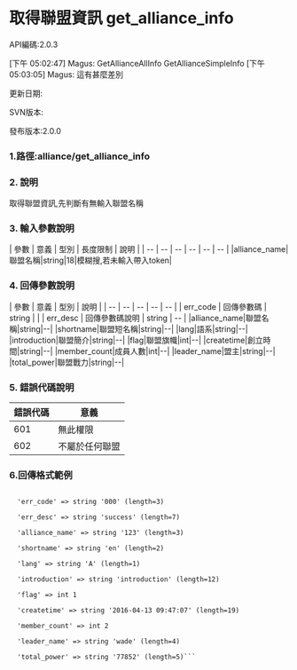 # 取得聯盟資訊 get_alliance_info



API編碼:2.0.3

> 
[下午 05:02:47] Magus: GetAllianceAllInfo GetAllianceSimpleInfo
[下午 05:03:05] Magus: 這有甚麼差別

更新日期:

> 

SVN版本:

> 

發布版本:2.0.0
### 1.路徑:alliance/get_alliance_info

### 2. 說明

取得聯盟資訊,先判斷有無輸入聯盟名稱
### 3. 輸入參數說明


| 參數 | 意義 | 型別 | 長度限制 | 說明 |
| -- | -- | -- | -- | -- | -- |
|alliance_name|聯盟名稱|string|18|模糊搜,若未輸入帶入token|

### 4. 回傳參數說明
| 參數 | 意義 | 型別 | 說明 |
| -- | -- | -- | -- | -- |
| err_code | 回傳參數碼 | string |  |
| err_desc | 回傳參數碼說明 | string | -- |
|alliance_name|聯盟名稱|string|--|
|shortname|聯盟短名稱|string|--|
|lang|語系|string|--|
|introduction|聯盟簡介|string|--|
|flag|聯盟旗幟|int|--|
|createtime|創立時間|string|--|
|member_count|成員人數|int|--|
|leader_name|盟主|string|--|
|total_power|聯盟戰力|string|--|


### 5. 錯誤代碼說明
|錯誤代碼|意義|
|--|--|
|601|無此權限|
|602|不屬於任何聯盟|

### 6.回傳格式範例

```array (size=11)

  'err_code' => string '000' (length=3)
  
  'err_desc' => string 'success' (length=7)
  
  'alliance_name' => string '123' (length=3)
  
  'shortname' => string 'en' (length=2)
  
  'lang' => string 'A' (length=1)
  
  'introduction' => string 'introduction' (length=12)
  
  'flag' => int 1
  
  'createtime' => string '2016-04-13 09:47:07' (length=19)
  
  'member_count' => int 2
  
  'leader_name' => string 'wade' (length=4)
  
  'total_power' => string '77852' (length=5)```

